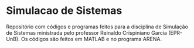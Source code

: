 # Simulacao de Sistemas
 Repositório com códigos e programas feitos para a disciplina de Simulação de Sistemas ministrada pelo professor Reinaldo Crispiniano Garcia (EPR-UnB). Os códigos são feitos em MATLAB e no programa ARENA.
